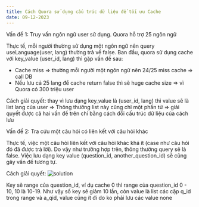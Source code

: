 ```yaml
---
title: Cách Quora sử dụng cấu trúc dữ liệu để tối ưu Cache
date: 09-12-2023
---
```

Vấn đề 1: Truy vấn ngôn ngữ user sử dụng. Quora hỗ trợ 25 ngôn ngữ

Thực tế, mỗi người thường sử dụng một ngôn ngữ nên query useLanguage(user, lang) thường trả về false. Ban đầu, quora sử dụng cache với key_value (user_id, lang) thì gặp vấn đề sau:
- Cache miss => thường mỗi người một ngôn ngữ nên 24/25 miss cache => call DB
- Nếu lưu cả 25 lang để cache return false thì sẽ huge cache size => vì Quora có 300 triệu user

Cách giải quyết: thay vì lưu dạng key_value là (user_id, lang) thì value sẽ là list lang của user => Thông thường list này cũng chỉ một phần tử => giải quyết được cả hai vấn đề trên chỉ bằng cách đổi cấu trúc dữ liệu của cách lưu

Vấn đề 2: Tra cứu một câu hỏi có liên kết với câu hỏi khác

Thực tế, việc một câu hỏi liên kết với câu hỏi khác khá ít (case như câu hỏi đó đã được trả lời). Do vậy như trường hợp trên, thông thường query sẽ là false. Việc lưu dạng key value (question_id, another_question_id) sẽ cũng gây vấn đề tương tự.

Cách giải quyết:
![solution](https://substackcdn.com/image/fetch/f_auto,q_auto:good,fl_progressive:steep/https%3A%2F%2Fsubstack-post-media.s3.amazonaws.com%2Fpublic%2Fimages%2Ff2fc67e7-982d-4b58-b419-2439f2ca4693_2548x932.webp)

Key sẽ range của question_id, ví dụ cache 0 thì range của question_id 0 - 10, 10 là 10-19. Như vậy số key sẽ giảm 10 lần, còn value là list các cặp q_id trong range và a_qid, value cũng ít đi do ko phải lưu các value none 
